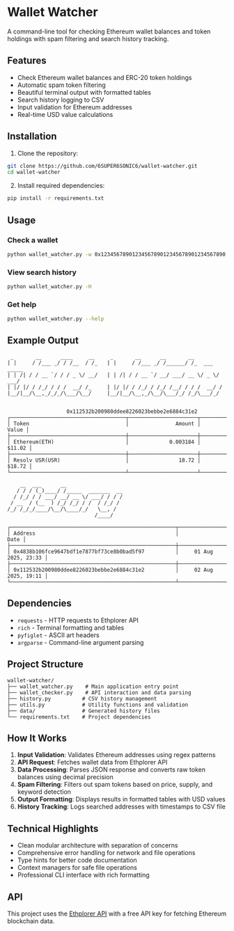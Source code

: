 # Wallet Watcher

A command-line tool for checking Ethereum wallet balances and token holdings with spam filtering and search history tracking.

## Features

- Check Ethereum wallet balances and ERC-20 token holdings
- Automatic spam token filtering
- Beautiful terminal output with formatted tables
- Search history logging to CSV
- Input validation for Ethereum addresses
- Real-time USD value calculations

## Installation

1. Clone the repository:
```bash
git clone https://github.com/6SUPER6SONIC6/wallet-watcher.git
cd wallet-watcher
```

2. Install required dependencies:
```bash
pip install -r requirements.txt
```

## Usage

### Check a wallet
```bash
python wallet_watcher.py -w 0x1234567890123456789012345678901234567890
```

### View search history
```bash
python wallet_watcher.py -H
```

### Get help
```bash
python wallet_watcher.py --help
```

## Example Output

```
 _       __      ____     __     _       __      __       __             
| |     / /___ _/ / /__  / /_   | |     / /___ _/ /______/ /_  ___  _____
| | /| / / __ `/ / / _ \/ __/   | | /| / / __ `/ __/ ___/ __ \/ _ \/ ___/
| |/ |/ / /_/ / / /  __/ /_     | |/ |/ / /_/ / /_/ /__/ / / /  __/ /    
|__/|__/\__,_/_/_/\___/\__/     |__/|__/\__,_/\__/\___/_/ /_/\___/_/     
                                                                         

                   0x112532b200980ddee8226023bebbe2e6884c31e2                   
┌─────────────────────────────────────┬──────────────────────┬─────────────────┐
│ Token                               │               Amount │           Value │
├─────────────────────────────────────┼──────────────────────┼─────────────────┤
│ Ethereum(ETH)                       │             0.003184 │          $11.02 │
├─────────────────────────────────────┼──────────────────────┼─────────────────┤
│ Resolv USR(USR)                     │                18.72 │          $18.72 │
└─────────────────────────────────────┴──────────────────────┴─────────────────┘
```
```
    __  ___      __                  
   / / / (_)____/ /_____  _______  __
  / /_/ / / ___/ __/ __ \/ ___/ / / /
 / __  / (__  ) /_/ /_/ / /  / /_/ / 
/_/ /_/_/____/\__/\____/_/   \__, /  
                            /____/   

┌─────────────────────────────────────────────────────┬────────────────────────┐
│ Address                                             │                   Date │
├─────────────────────────────────────────────────────┼────────────────────────┤
│ 0x4838b106fce9647bdf1e7877bf73ce8b0bad5f97          │     01 Aug 2025, 23:33 │
├─────────────────────────────────────────────────────┼────────────────────────┤
│ 0x112532b200980ddee8226023bebbe2e6884c31e2          │     02 Aug 2025, 19:11 │
└─────────────────────────────────────────────────────┴────────────────────────┘
```


## Dependencies

- `requests` - HTTP requests to Ethplorer API
- `rich` - Terminal formatting and tables
- `pyfiglet` - ASCII art headers
- `argparse` - Command-line argument parsing

## Project Structure

```
wallet-watcher/
├── wallet_watcher.py    # Main application entry point
├── wallet_checker.py    # API interaction and data parsing
├── history.py          # CSV history management
├── utils.py            # Utility functions and validation
├── data/               # Generated history files
└── requirements.txt    # Project dependencies
```

## How It Works

1. **Input Validation**: Validates Ethereum addresses using regex patterns
2. **API Request**: Fetches wallet data from Ethplorer API
3. **Data Processing**: Parses JSON response and converts raw token balances using decimal precision
4. **Spam Filtering**: Filters out spam tokens based on price, supply, and keyword detection
5. **Output Formatting**: Displays results in formatted tables with USD values
6. **History Tracking**: Logs searched addresses with timestamps to CSV file

## Technical Highlights

- Clean modular architecture with separation of concerns
- Comprehensive error handling for network and file operations
- Type hints for better code documentation
- Context managers for safe file operations
- Professional CLI interface with rich formatting

## API

This project uses the [Ethplorer API](https://github.com/EverexIO/Ethplorer/wiki/ethplorer-api) with a free API key for fetching Ethereum blockchain data.

